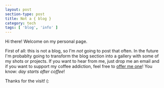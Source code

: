 ```yaml
---
layout: post
section-type: post
title: Not a { blog }
category: tech
tags: [ 'blog', 'info' ]
---
```


Hi there! Welcome on my personal page.

First of all: this is not a blog, so I'm *not* going to post that often. 
In the future I'm probablty going to transform the blog section into a gallery with some of my shots or projects.
If you want to hear from me, just drop me an email and if you want to support my coffee addiction, feel free to [offer me one](https://ko-fi.com/A720Q4)! 
You know: *day starts after coffee*!

Thanks for the visit! (: 
